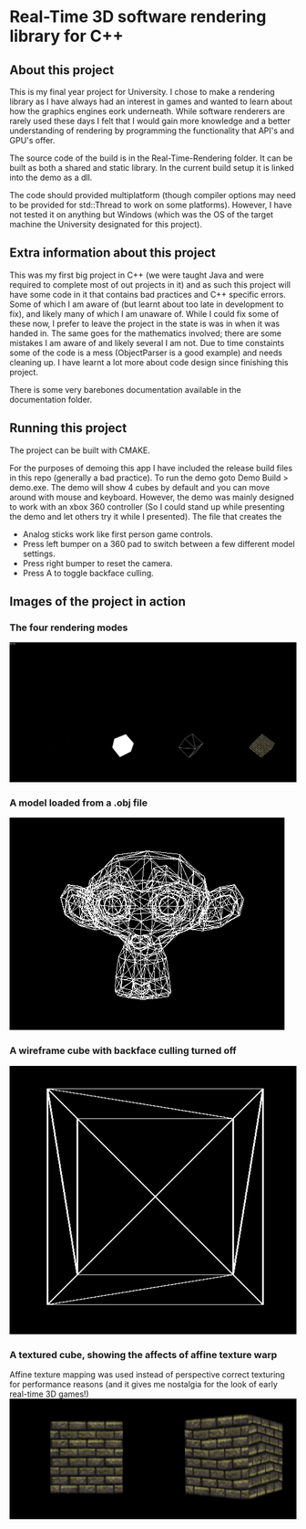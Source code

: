 # Real-Time 3D software rendering library for C++
## About this project 
This is my final year project for University. I chose to make a rendering library as I have always had an interest in games and wanted to learn about how the graphics engines eork underneath. While software renderers are rarely used these days I felt that I would gain more knowledge and a better understanding of rendering by programming the functionality that API's and GPU's offer.  

The source code of the build is in the Real-Time-Rendering folder. It can be built as both a shared and static library. In the current build setup it is linked into the demo as a dll.

The code should provided multiplatform (though compiler options may need to be provided for std::Thread to work on some platforms). However, I have not tested it on anything but Windows (which was the OS of the target machine the University  designated for this project).

## Extra information about this project 
This was my first big project in C++ (we were taught Java and were required to complete most of out projects in it) and as such this project will have some code in it that contains bad practices and C++ specific errors. Some of which I am aware of (but learnt about too late in development to fix), and likely many of which I am unaware of. While I could fix some of these now, I prefer to leave the project in the state is was in when it was handed in. The same goes for the mathematics involved; there are some mistakes I am aware of and likely several I am not. Due to time constaints some of the code is a mess (ObjectParser is a good example) and needs cleaning up. I have learnt a lot more about code design since finishing this project.

There is some very barebones documentation available in the documentation folder.

## Running this project
The project can be built with CMAKE.

For the purposes of demoing this app I have included the release build files in this repo (generally a bad practice). To run the demo goto Demo Build > demo.exe. The demo will show 4 cubes by default and you can move around with mouse and keyboard. However, the demo was mainly designed to work with an xbox 360 controller (So I could stand up while presenting the demo and let others try it while I presented). The file that creates the 

* Analog sticks work like first person game controls.
* Press left bumper on a 360 pad to switch between a few different model settings. 
* Press right bumper to reset the camera.
* Press A to toggle backface culling.

## Images of the project in action
### The four rendering modes
![](./MDimages/4cube.png)
### A model loaded from a .obj file
![](./MDimages/suzz.png)
### A wireframe cube with backface culling turned off
![](./MDimages/Cube.png)
### A textured cube, showing the affects of affine texture warp
Affine texture mapping was used instead of perspective correct texturing for performance reasons (and it gives me nostalgia for the look of early real-time 3D games!)
![](./MDimages/btexwarp.png)